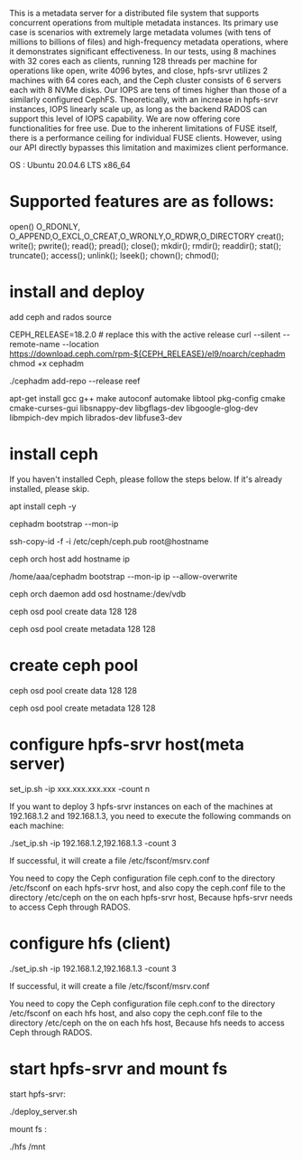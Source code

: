 
This is a metadata server for a distributed file system that supports concurrent operations from multiple metadata instances. Its primary use case is scenarios with extremely large metadata volumes (with tens of millions to billions of files) and high-frequency metadata operations, where it demonstrates significant effectiveness. In our tests, using 8 machines with 32 cores each as clients, running 128 threads per machine for operations like open, write 4096 bytes, and close, hpfs-srvr utilizes 2 machines with 64 cores each, and the Ceph cluster consists of 6 servers each with 8 NVMe disks. Our IOPS are tens of times higher than those of a similarly configured CephFS. Theoretically, with an increase in hpfs-srvr instances, IOPS linearly scale up, as long as the backend RADOS can support this level of IOPS capability. We are now offering core functionalities for free use. Due to the inherent limitations of FUSE itself, there is a performance ceiling for individual FUSE clients. However, using our API directly bypasses this limitation and maximizes client performance.

OS : Ubuntu 20.04.6 LTS x86_64

Supported features are as follows:
=====================================================================================================
open() O_RDONLY, O_APPEND,O_EXCL,O_CREAT,O_WRONLY,O_RDWR,O_DIRECTORY
creat();
write();
pwrite();
read();
pread();
close();
mkdir();
rmdir();
readdir();
stat();
truncate();
access();
unlink();
lseek();
chown();
chmod();



install and deploy
=====================================================================================================
add ceph and rados source

CEPH_RELEASE=18.2.0 # replace this with the active release
curl --silent --remote-name --location https://download.ceph.com/rpm-${CEPH_RELEASE}/el9/noarch/cephadm
chmod +x cephadm

./cephadm add-repo --release reef

apt-get install gcc g++ make autoconf automake libtool pkg-config cmake cmake-curses-gui libsnappy-dev libgflags-dev libgoogle-glog-dev libmpich-dev mpich librados-dev libfuse3-dev

install ceph
==========================================================
If you haven't installed Ceph, please follow the steps below. If it's already installed, please skip.

apt install ceph -y

cephadm bootstrap --mon-ip *<mon-ip>*

ssh-copy-id -f -i /etc/ceph/ceph.pub root@hostname

ceph orch host add hostname ip

/home/aaa/cephadm bootstrap --mon-ip ip --allow-overwrite

ceph orch daemon add osd hostname:/dev/vdb 

ceph osd pool create data 128 128

ceph osd pool create metadata 128 128

create ceph pool
=========================================================


ceph osd pool create data 128 128

ceph osd pool create metadata 128 128

configure hpfs-srvr host(meta server)
=========================================================


set_ip.sh -ip xxx.xxx.xxx.xxx -count n 

If you want to deploy 3 hpfs-srvr instances on each of the machines at 192.168.1.2 and 192.168.1.3, you need to execute the following commands on each machine:

./set_ip.sh -ip 192.168.1.2,192.168.1.3 -count 3

If successful, it will create a file /etc/fsconf/msrv.conf

You need to copy the Ceph configuration file ceph.conf to the directory /etc/fsconf on each hpfs-srvr host, and also copy the ceph.conf file to the directory /etc/ceph on the on each hpfs-srvr host, Because hpfs-srvr needs to access Ceph through RADOS.

configure hfs (client)
=========================================================





./set_ip.sh -ip 192.168.1.2,192.168.1.3 -count 3

If successful, it will create a file /etc/fsconf/msrv.conf

You need to copy the Ceph configuration file ceph.conf to the directory /etc/fsconf on each hfs host, and also copy the ceph.conf file to the directory /etc/ceph on the on each hfs host, Because hfs needs to access Ceph through RADOS.

start hpfs-srvr and mount fs
=========================================================

start hpfs-srvr:

./deploy_server.sh

mount fs :

./hfs /mnt




